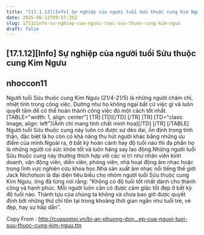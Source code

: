 ```yaml
---
title: "[17.1.12][Info] Sự nghiệp của người tuổi Sửu thuộc cung Kim Ngưu"
date: 2025-06-12T09:57:35Z
slug: 17112info-su-nghiep-cua-nguoi-tuoi-suu-thuoc-cung-kim-nguu
draft: false
---
```


## [17.1.12][Info] Sự nghiệp của người tuổi Sửu thuộc cung Kim Ngưu

## nhoccon11

Người tuổi Sửu thuộc cung Kim Ngưu (21/4-21/5) là những người chăm chỉ, nhiệt tình trong công việc. Dường như họ không ngại bất cứ việc gì và luôn quyết tâm để có thể hoàn thành công việc đó một cách tốt nhất.[TABLE="width: 1, align: center"]
[TR]
[TD]​[/TD]
[/TR]
[TR]
[TD="class: Image, align: left"](Ảnh chỉ mang tính chất minh họa)​[/TD]
[/TR]
[/TABLE]
​Người tuổi Sửu thuộc cung này luôn có được sự dẻo dai, ổn định trong tinh thần, đặc biệt là họ còn có khả năng thu hút người khác bằng những ưu điểm của mình.Ngoài ra, ở bất kỳ hoàn cảnh hay độ tuổi nào thì đa phần họ là những người có sức khỏe tốt và luôn hăng say lao động.Những người tuổi Sửu thuộc cung này thường thích hợp với các vị trí như nhân viên kinh doanh, vận động viên, diễn viên, phóng viên, nhà hoạt động âm nhạc hoặc trong lĩnh vực nghiên cứu khoa học.Nhà sản xuất âm nhạc nổi tiếng thế giới Jack Nicholson là đại diện tiêu biểu cho nhóm người tuổi Sửu thuộc cung Kim Ngưu, ông đã từng nói rằng: “Không có độ tuổi tốt nhất dành cho thành công và hạnh phúc. Mỗi người luôn cần có được cảm giác tốt đẹp ở bất kỳ độ tuổi nào. Thành tựu của chúng ta không và chưa bao giờ được quyết định bởi những thứ chỉ tồn tại trong khoảng thời gian ngắn như tuổi trẻ, vẻ đẹp, hay sự hấp dẫn”.

Copy From : http://cuasomoi.vn/bi-an-phuong-don...ep-cua-nguoi-tuoi-suu-thuoc-cung-kim-nguu.ttn